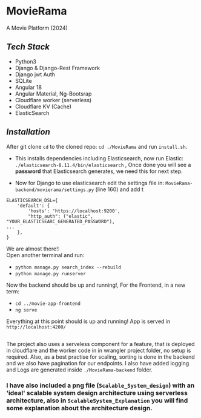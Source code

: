 # MovieRama
A Movie Platform (2024)

## _Tech Stack_ 

* Python3
* Django & Django-Rest Framework  
* Django jwt Auth
* SQLite
* Angular 18
* Angular Material, Ng-Bootsrap
* Cloudflare worker (serverless)
* Cloudflare KV (Cache)
* ElasticSearch

## _Installation_
After git clone `cd` to the cloned repo: `cd ./MovieRama` and run `install.sh`.

- This installs dependencies including Elasticsearch, now run Elastic: `./elasticsearch-8.11.4/bin/elasticsearch` , Once done you will see a **password** that Elasticsearch generates, we need this for next step.
  
- Now for Django to use elasticsearch edit the settings file in: `MovieRama-backend/movierama/settings.py` (line 160) and add t

```
ELASTICSEARCH_DSL={
    'default': {
        'hosts': 'https://localhost:9200',
        "http_auth": ("elastic", "YOUR_ELASTICSEARC_GENERATED_PASSWORD"),
...
    },
}
```

We are almost there!:  
Open another terminal and run:

- `python manage.py search_index --rebuild`
- `python manage.py runserver`

Now the backend should be up and running!, For the Frontend, in a new term:

- `cd ../movie-app-frontend`
- `ng serve`

Everything at this point should is up and running! App is served in `http://localhost:4200/`

##

The project also uses a serveless component for a feature, that is deployed in cloudflare and the worker code in in wrangler project folder, no setup is required. Also, as a best practise for scaling, sorting is done in the backend and we also have pagination for our endpoints. I also have added logging and Logs are generated inside  `./MovieRama-backend` folder.

### I have also included a png file  (`Scalable_System_design`) with an 'ideal' scalable system design architecture using serverless architecture, also in `ScalableSystem_Explanation` you will find some explanation about the architecture design.
